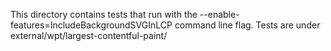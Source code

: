 This directory contains tests that run with the
--enable-features=IncludeBackgroundSVGInLCP command line flag. Tests are under
external/wpt/largest-contentful-paint/


